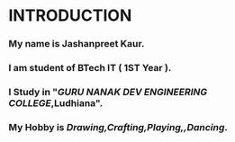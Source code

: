 # INTRODUCTION

### My name is Jashanpreet Kaur.
### I am student of BTech IT ( 1ST Year ).
 ### I Study in "***GURU NANAK DEV ENGINEERING COLLEGE***,**Ludhiana**".
### My Hobby is *Drawing,Crafting,Playing,,Dancing*.





